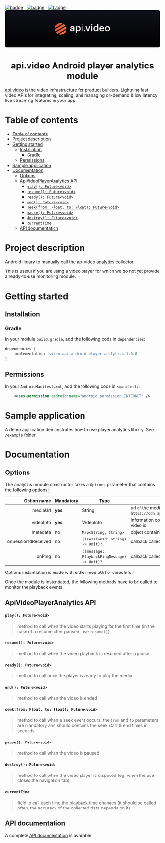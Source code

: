 [![badge](https://img.shields.io/twitter/follow/api_video?style=social)](https://twitter.com/intent/follow?screen_name=api_video) &nbsp; [![badge](https://img.shields.io/github/stars/apivideo/api.video-android-player-analytics?style=social)](https://github.com/apivideo/api.video-android-player-analytics) &nbsp; [![badge](https://img.shields.io/discourse/topics?server=https%3A%2F%2Fcommunity.api.video)](https://community.api.video)
![](https://github.com/apivideo/API_OAS_file/blob/master/apivideo_banner.png)
<h1 align="center">api.video Android player analytics module</h1>

[api.video](https://api.video) is the video infrastructure for product builders. Lightning fast video APIs for integrating, scaling, and managing on-demand & low latency live streaming features in your app.

# Table of contents

- [Table of contents](#table-of-contents)
- [Project description](#project-description)
- [Getting started](#getting-started)
    - [Installation](#installation)
        - [Gradle](#gradle)
    - [Permissions](#permissions)
- [Sample application](#sample-application)
- [Documentation](#documentation)
    - [Options](#options)
    - [ApiVideoPlayerAnalytics API](#apivideoplayeranalytics-api)
        - [`play(): Future<void>`](#play-futurevoid)
        - [`resume(): Future<void>`](#resume-futurevoid)
        - [`ready(): Future<void>`](#ready-futurevoid)
        - [`end(): Future<void>`](#end-futurevoid)
        - [`seek(from: Float, to: Float): Future<void>`](#seekfrom-float-to-float-futurevoid)
        - [`pause(): Future<void>`](#pause-futurevoid)
        - [`destroy(): Future<void>`](#destroy-futurevoid)
        - [`currentTime`](#currenttime)
    - [API documentation](#api-documentation)


# Project description

Android library to manually call the api.video analytics collector.

This is useful if you are using a video player for which we do not yet provide a ready-to-use monitoring module.

# Getting started

## Installation
### Gradle

In your module `build.gradle`, add the following code in `dependencies`:

```groovy
dependencies {
    implementation 'video.api:android-player-analytics:1.0.0'
}
```

## Permissions

In your `AndroidManifest.xml`, add the following code in `<manifest>`:

```xml
    <uses-permission android:name="android.permission.INTERNET" />
```

# Sample application

A demo application demonstrates how to use player analytics library. See [`/example`](https://github.com/apivideo/api.video-android-player-analytics/tree/main/example) folder.

# Documentation

## Options

The analytics module constructor takes a `Options` parameter that contains the following options:

|         Option name | Mandatory | Type                                            | Description                                                                                                  |
| ------------------: | --------- | ----------------------------------------------- | ------------------------------------------------------------------------------------------------------------ |
|            mediaUrl | **yes**   | String                                          | url of the media (eg. `https://cdn.api.video/vod/vi5oDagRVJBSKHxSiPux5rYD/hls/manifest.m3u8`)                |
|           videoInfo | **yes**   | VideoInfo                                       | information containing analytics collector url, video type (vod or live) and video id                        |
|            metadata | no        | ```Map<String, String>```                       | object containing [metadata](https://api.video/blog/tutorials/dynamic-metadata)                              |
| onSessionIdReceived | no        | ```((sessionId: String) -> Unit)?```            | callback called once the session id has been received                                                        |
|              onPing | no        | ```((message: PlaybackPingMessage) -> Unit)?``` | callback called before sending the ping message                                                              |

Options instantiation is made with either mediaUrl or videoInfo.

Once the module is instantiated, the following methods have to be called to monitor the playback events.

## ApiVideoPlayerAnalytics API

#### `play(): Future<void>`
> method to call when the video starts playing for the first time (in the case of a resume after paused, use `resume()`)

#### `resume(): Future<void>`
> method to call when the video playback is resumed after a pause

#### `ready(): Future<void>`
> method to call once the player is ready to play the media

#### `end(): Future<void>`
> method to call when the video is ended

#### `seek(from: Float, to: Float): Future<void>`
> method to call when a seek event occurs, the `from` and `to` parameters are mandatory and should contains the seek start & end times in seconds

#### `pause(): Future<void>`
> method to call when the video is paused

#### `destroy(): Future<void>`
> method to call when the video player is disposed (eg. when the use closes the navigation tab)

#### `currentTime`
> field to call each time the playback time changes (it should be called often, the accuracy of the collected data depends on it)

## API documentation

A complete [API documentation](https://apivideo.github.io/api.video-android-player-analytics/) is available.

